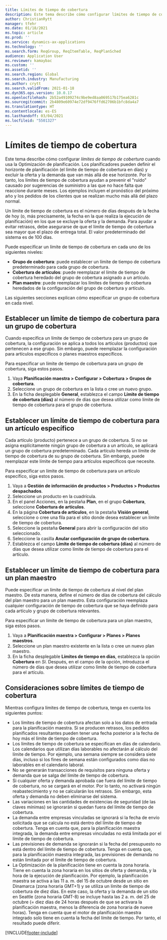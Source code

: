```yaml
---
title: Límites de tiempo de cobertura
description: Este tema describe cómo configurar límites de tiempo de cobertura cuando usa la Optimización de planificación. Un límite de tiempo de cobertura indica su horizonte y límite de planificación.
author: ChristianRytt
manager: tfehr
ms.date: 01/18/2021
ms.topic: article
ms.prod: ''
ms.service: dynamics-ax-applications
ms.technology: ''
ms.search.form: ReqGroup, ReqItemTable, ReqPlanSched
audience: Application User
ms.reviewer: kamaybac
ms.custom: ''
ms.assetid: ''
ms.search.region: Global
ms.search.industry: Manufacturing
ms.author: crytt
ms.search.validFrom: 2021-01-18
ms.dyn365.ops.version: 10.0.17
ms.openlocfilehash: 2b52a49109274c9be9ed8aa069517b175ea6281c
ms.sourcegitcommit: 2b4809e60974e72df9476ffd62706b1bfc8da4a7
ms.translationtype: HT
ms.contentlocale: es-ES
ms.lasthandoff: 03/04/2021
ms.locfileid: "5501327"
---
```

# <a name="coverage-time-fences"></a>Límites de tiempo de cobertura

Este tema describe cómo configurar *límites de tiempo de cobertura* cuando usa la Optimización de planificación. Los planificadores pueden definir el horizonte de planificación (el límite de tiempo de cobertura en días) y excluir la oferta y la demanda que van más allá de ese horizonte. Por lo tanto, los límites de tiempo de cobertura ayudan a prevenir el "ruido" causado por sugerencias de suministro a las que no hace falta que reaccione durante meses. Los ejemplos incluyen el pronóstico del próximo año y los pedidos de los clientes que se realizan mucho más allá del plazo normal.

Un límite de tiempo de cobertura es el número de días después de la fecha de hoy (o, más precisamente, la fecha en la que realiza la ejecución de planificación) en los que se excluye la oferta y la demanda. Para ayudar a evitar retrasos, debe asegurarse de que el límite de tiempo de cobertura sea mayor que el plazo de entrega total. El valor predeterminado del sistema es de 100 días.

Puede especificar un límite de tiempo de cobertura en cada uno de los siguientes niveles:

- **Grupo de cobertura**: puede establecer un límite de tiempo de cobertura predeterminado para cada grupo de cobertura.
- **Cobertura de artículos**: puede reemplazar el límite de tiempo de cobertura heredado del grupo de cobertura asignado a un artículo.
- **Plan maestro**: puede reemplazar los límites de tiempo de cobertura heredados de la configuración del grupo de cobertura y artículo.

Las siguientes secciones explican cómo especificar un grupo de cobertura en cada nivel.

## <a name="set-a-coverage-time-fence-for-a-coverage-group"></a>Establecer un límite de tiempo de cobertura para un grupo de cobertura

Cuando especifica un límite de tiempo de cobertura para un grupo de cobertura, la configuración se aplica a todos los artículos (productos) que pertenecen a ese grupo. Sin embargo, puede reemplazar la configuración para artículos específicos o planes maestros específicos.

Para especificar un límite de tiempo de cobertura para un grupo de cobertura, siga estos pasos.

1. Vaya **Planificación maestra \> Configurar \> Cobertura \> Grupos de cobertura**.
1. Seleccione un grupo de cobertura en la lista o cree un nuevo grupo.
1. En la ficha desplegable **General**, establezca el campo **Límite de tiempo de cobertura (días)** al número de días que desea utilizar como límite de tiempo de cobertura para el grupo de cobertura.

## <a name="set-a-coverage-time-fence-for-a-specific-item"></a>Establecer un límite de tiempo de cobertura para un artículo específico

Cada artículo (producto) pertenece a un grupo de cobertura. Si no se asigna explícitamente ningún grupo de cobertura a un artículo, se aplicará un grupo de cobertura predeterminado. Cada artículo hereda un límite de tiempo de cobertura de su grupo de cobertura. Sin embargo, puede reemplazar este límite de tiempo para artículos específicos que necesite.

Para especificar un límite de tiempo de cobertura para un artículo específico, siga estos pasos.

1. Vaya a **Gestión de información de productos \> Productos \> Productos despachados**.
1. Seleccione un producto en la cuadrícula.
1. En el panel Acciones, en la pestaña **Plan**, en el grupo **Cobertura**, seleccione **Cobertura de artículos**.
1. En la página **Cobertura de artículos**, en la pestaña **Visión general**, seleccione o cree una fila para el sitio donde desea establecer un límite de tiempo de cobertura.
1. Seleccione la pestaña **General** para abrir la configuración del sitio seleccionado.
1. Seleccione la casilla **Anular configuración de grupo de cobertura**.
1. Establezca el campo **Límite de tiempo de cobertura (días)** al número de días que desea utilizar como límite de tiempo de cobertura para el artículo.

## <a name="set-a-coverage-time-fence-for-a-specific-master-plan"></a>Establecer un límite de tiempo de cobertura para un plan maestro

Puede especificar un límite de tiempo de cobertura al nivel del plan maestro. De esta manera, define el número de días de cobertura del cálculo del plan maestro para un plan maestro. Esta configuración reemplaza cualquier configuración de tiempo de cobertura que se haya definido para cada artículo y grupo de cobertura relevantes.

Para especificar un límite de tiempo de cobertura para un plan maestro, siga estos pasos.

1. Vaya a **Planificación maestra \> Configurar \> Planes \> Planes maestros**.
1. Seleccione un plan maestro existente en la lista o cree un nuevo plan maestro.
1. En la ficha desplegable **Límites de tiempo en días**, establezca la opción **Cobertura** en *Sí*. Después, en el campo de la opción, introduzca el número de días que desea utilizar como límite de tiempo de cobertura para el artículo.

## <a name="considerations-for-coverage-time-fences"></a>Consideraciones sobre límites de tiempo de cobertura

Mientras configura límites de tiempo de cobertura, tenga en cuenta los siguientes puntos:

- Los límites de tiempo de cobertura afectan solo a los datos de entrada para la planificación maestra. Si se producen retrasos, los pedidos planificados resultantes pueden tener una fecha posterior a la fecha de hoy más el límite de tiempo de cobertura.
- Los límites de tiempo de cobertura se especifican en días de calendario. Los calendarios que utilizan días laborables no afectarán al cálculo del límite de tiempo. Por ejemplo, una semana siempre se considera siete días, incluso si los fines de semana están configurados como días no laborables en el calendario laboral.
- No se generarán transacciones de requisitos para ninguna oferta y demanda que se salga del límite de tiempo de cobertura.
- Si cualquier oferta y demanda aprobada cae fuera del límite de tiempo de cobertura, no se cargará en el motor. Por lo tanto, no activará ningún reabastecimiento y no se calcularán los retrasos. Sin embargo, esta oferta y demanda no deben eliminarse del sistema.
- Las variaciones en las cantidades de existencias de seguridad (de las claves mínimas) se ignorarán si quedan fuera del límite de tiempo de cobertura.
- La demanda entre empresas vinculadas se ignorará si la fecha de envío solicitada que se calcula no está dentro del límite de tiempo de cobertura. Tenga en cuenta que, para la planificación maestra integrada, la demanda entre empresas vinculadas no está limitada por el límite de tiempo de cobertura.
- Las previsiones de demanda se ignorarán si la fecha del presupuesto no está dentro del límite de tiempo de cobertura. Tenga en cuenta que, para la planificación maestra integrada, las previsiones de demanda no están limitada por el límite de tiempo de cobertura.
- La Optimización de la planificación tiene en cuenta la zona horaria. Tiene en cuenta la zona horaria en los sitios de oferta y demanda, y la hora de la ejecución de planificación. Por ejemplo, la planificación maestra se activa a las 11 a. m. del 15 de octubre desde un sitio en Dinamarca (zona horaria GMT+1) y se utiliza un límite de tiempo de cobertura de diez días. En este caso, la oferta y la demanda de un sitio en Seattle (zona horaria GMT-8) se incluye hasta las 2 a. m. del 25 de octubre (= diez días de 24 horas después de que se activara la planificación maestra, menos la diferencia de zona horaria de nueve horas). Tenga en cuenta que el motor de planificación maestra integrado solo tiene en cuenta la fecha del límite de tiempo. Por tanto, el resultado puede diferir.


[!INCLUDE[footer-include](../../../includes/footer-banner.md)]